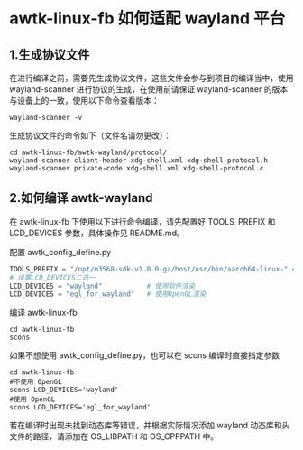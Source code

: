 # awtk-linux-fb 如何适配 wayland 平台

## 1.生成协议文件

在进行编译之前，需要先生成协议文件，这些文件会参与到项目的编译当中，使用 wayland-scanner 进行协议的生成，在使用前请保证 wayland-scanner 的版本与设备上的一致，使用以下命令查看版本：

```shell
wayland-scanner -v
```

生成协议文件的命令如下（文件名请勿更改）：

```shell
cd awtk-linux-fb/awtk-wayland/protocol/
wayland-scanner client-header xdg-shell.xml xdg-shell-protocol.h
wayland-scanner private-code xdg-shell.xml xdg-shell-protocol.c
```

## 2.如何编译 awtk-wayland

在 awtk-linux-fb 下使用以下进行命令编译，请先配置好 TOOLS_PREFIX 和 LCD_DEVICES 参数，具体操作见 README.md。

配置 awtk_config_define.py

```python
TOOLS_PREFIX = "/opt/m3568-sdk-v1.0.0-ga/host/usr/bin/aarch64-linux-" # 按自己的板子配置交叉编译工具路径
# 设置LCD_DEVICES二选一
LCD_DEVICES = "wayland"           # 使用软件渲染
LCD_DEVICES = "egl_for_wayland"   # 使用OpenGL渲染
```

编译 awtk-linux-fb

```shell
cd awtk-linux-fb
scons
```

如果不想使用 awtk_config_define.py，也可以在 scons 编译时直接指定参数

```shell
cd awtk-linux-fb
#不使用 OpenGL
scons LCD_DEVICES='wayland'
#使用 OpenGL
scons LCD_DEVICES='egl_for_wayland'
```

若在编译时出现未找到动态库等错误，并根据实际情况添加 wayland 动态库和头文件的路径，请添加在 OS_LIBPATH 和 OS_CPPPATH 中。